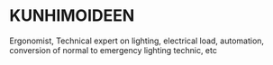 # KUNHIMOIDEEN
Ergonomist, Technical expert on lighting, electrical load, automation, conversion of normal to emergency lighting technic, etc
